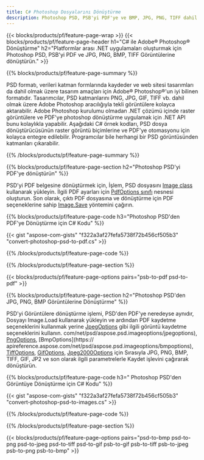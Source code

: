 ```yaml
---
title: C# Photoshop Dosyalarını Dönüştürme
description: Photoshop PSD, PSB'yi PDF'ye ve BMP, JPG, PNG, TIFF dahil olmak üzere birkaç satır C# koduyla .NET kitaplığı aracılığıyla Görüntülere dönüştürün.
---
```


{{< blocks/products/pf/feature-page-wrap >}}
{{< blocks/products/pf/feature-page-header h1="C# ile Adobe® Photoshop® Dönüştürme" h2="Platformlar arası .NET uygulamaları oluşturmak için Photoshop PSD, PSB'yi PDF ve JPG, PNG, BMP, TIFF Görüntülerine dönüştürün." >}}

{{% blocks/products/pf/feature-page-summary %}}

PSD formatı, verileri katman formlarında kaydeder ve web sitesi tasarımları da dahil olmak üzere tasarım amaçları için Adobe® Photoshop®'un iyi bilinen formatıdır. Tasarımcılar, PSD katmanlarını PNG, JPG, GIF, TIFF vb. dahil olmak üzere Adobe Photoshop aracılığıyla tekli görüntülere kolayca aktarabilir. Adobe Photoshop kurulumu olmadan .NET çözümü içinde raster görüntülere ve PDF'ye photoshop dönüştürme uygulamak için .NET API bunu kolaylıkla yapabilir. Aşağıdaki C# örnek kodları, PSD dosya dönüştürücüsünün raster görüntü biçimlerine ve PDF'ye otomasyonu için kolayca entegre edilebilir. Programcılar bile herhangi bir PSD görüntüsünden katmanları çıkarabilir.


{{% /blocks/products/pf/feature-page-summary  %}}

{{% blocks/products/pf/feature-page-section  h2="Photoshop PSD'yi PDF'ye dönüştürün" %}}

PSD'yi PDF belgesine dönüştürmek için, İşlem, PSD dosyasını [Image class](https://apireference.aspose.com/net/psd/aspose.psd/image) kullanarak yükleyin. İlgili PDF ayarları için [PdfOptions sınıfı](https://apireference.aspose.com/net/psd/aspose.psd.imageoptions/pdfoptions) nesnesi oluşturun. Son olarak, çıktı PDF dosyasına ve dönüştürme için PDF seçeneklerine sahip [Image.Save](https://apireference.aspose.com/net/psd/aspose.psd.image/save/methods/3) yöntemini çağırın.

{{% blocks/products/pf/feature-page-code h3="Photoshop PSD'den PDF'ye Dönüştürme için C# Kodu" %}}

{{< gist "aspose-com-gists" "f322a3af27fefa5738f72b456cf505b3" "convert-photoshop-psd-to-pdf.cs" >}}

{{% /blocks/products/pf/feature-page-code  %}}

{{% /blocks/products/pf/feature-page-section %}}

{{< blocks/products/pf/feature-page-options pairs="psb-to-pdf psd-to-pdf" >}}

{{% blocks/products/pf/feature-page-section  h2="Photoshop PSD'den JPG, PNG, BMP Görüntülerine Dönüştürme" %}}

PSD'yi Görüntülere dönüştürme işlemi, PSD'den PDF'ye neredeyse aynıdır, Dosyayı Image.Load kullanarak yükleyin ve ardından PDF kaydetme seçeneklerini kullanmak yerine [JpegOptions](https://apireference.aspose) gibi ilgili görüntü kaydetme seçeneklerini kullanın. com/net/psd/aspose.psd.imageoptions/jpegoptions), [PngOptions](https://apireference.aspose.com/net/psd/aspose.psd.imageoptions/pngoptions), [BmpOptions](https:// apireference.aspose.com/net/psd/aspose.psd.imageoptions/bmpoptions), [TiffOptions](https://apireference.aspose.com/net/psd/aspose.psd.imageoptions/tiffoptions), [GifOptions]( https://apireference.aspose.com/net/psd/aspose.psd.imageoptions/gifoptions), [Jpeg2000Options](https://apireference.aspose.com/net/psd/aspose.psd.imageoptions/jpeg2000options) için Sırasıyla JPG, PNG, BMP, TIFF, GIF, JP2 ve son olarak ilgili parametrelerle Kaydet işlevini çağırarak dönüştürün.


{{% blocks/products/pf/feature-page-code h3=" Photoshop PSD'den Görüntüye Dönüştürme için C# Kodu" %}}

{{< gist "aspose-com-gists" "f322a3af27fefa5738f72b456cf505b3" "convert-photoshop-psd-to-images.cs" >}}

{{% /blocks/products/pf/feature-page-code  %}}

{{% /blocks/products/pf/feature-page-section %}}

{{< blocks/products/pf/feature-page-options pairs="psd-to-bmp psd-to-png psd-to-jpeg psd-to-tiff psd-to-gif psb-to-gif psb-to-tiff psb-to-jpeg psb-to-png psb-to-bmp" >}}

